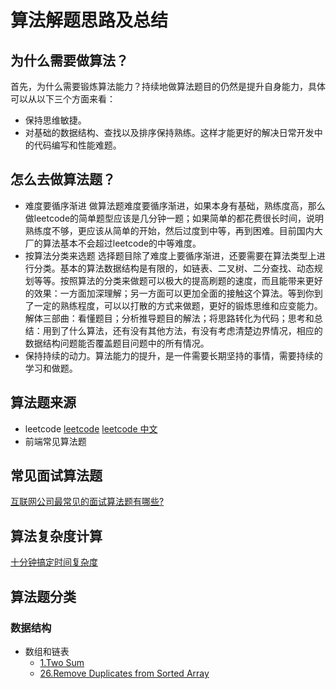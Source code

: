 # 算法解题思路及总结
## 为什么需要做算法？
首先，为什么需要锻炼算法能力？持续地做算法题目的仍然是提升自身能力，具体可以从以下三个方面来看：
* 保持思维敏捷。
* 对基础的数据结构、查找以及排序保持熟练。这样才能更好的解决日常开发中的代码编写和性能难题。
## 怎么去做算法题？
* 难度要循序渐进
做算法题难度要循序渐进，如果本身有基础，熟练度高，那么做leetcode的简单题型应该是几分钟一题；如果简单的都花费很长时间，说明熟练度不够，更应该从简单的开始，然后过度到中等，再到困难。目前国内大厂的算法基本不会超过leetcode的中等难度。
* 按算法分类来选题
选择题目除了难度上要循序渐进，还要需要在算法类型上进行分类。基本的算法数据结构是有限的，如链表、二叉树、二分查找、动态规划等等。按照算法的分类来做题可以极大的提高刷题的速度，而且能带来更好的效果：一方面加深理解；另一方面可以更加全面的接触这个算法。等到你到了一定的熟练程度，可以以打散的方式来做题，更好的锻炼思维和应变能力。
解体三部曲：看懂题目；分析推导题目的解法；将思路转化为代码；思考和总结：用到了什么算法，还有没有其他方法，有没有考虑清楚边界情况，相应的数据结构问题能否覆盖题目问题中的所有情况。
* 保持持续的动力。算法能力的提升，是一件需要长期坚持的事情，需要持续的学习和做题。
## 算法题来源
* leetcode
    [leetcode](https://leetcode.com/problemset/all/)
    [leetcode 中文](https://leetcode-cn.com/)
* 前端常见算法题
## 常见面试算法题
[互联网公司最常见的面试算法题有哪些?](https://www.zhihu.com/question/24964987/answer/586425979)
## 算法复杂度计算
[十分钟搞定时间复杂度](https://www.jianshu.com/p/f4cca5ce055a)
## 算法题分类
### 数据结构
* 数组和链表
    - [1.Two Sum](https://leetcode.com/problems/two-sum/)
    - [26.Remove Duplicates from Sorted Array](https://leetcode.com/problems/remove-duplicates-from-sorted-array/)
